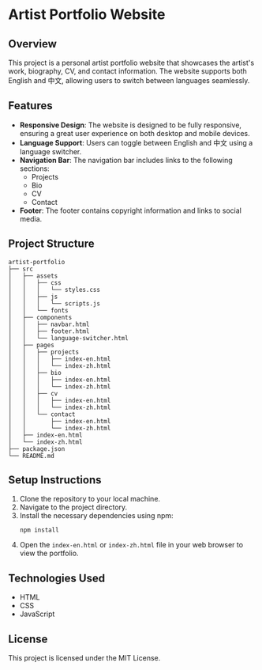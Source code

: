 # Artist Portfolio Website

## Overview
This project is a personal artist portfolio website that showcases the artist's work, biography, CV, and contact information. The website supports both English and 中文, allowing users to switch between languages seamlessly.

## Features
- **Responsive Design**: The website is designed to be fully responsive, ensuring a great user experience on both desktop and mobile devices.
- **Language Support**: Users can toggle between English and 中文 using a language switcher.
- **Navigation Bar**: The navigation bar includes links to the following sections:
  - Projects
  - Bio
  - CV
  - Contact
- **Footer**: The footer contains copyright information and links to social media.

## Project Structure
```
artist-portfolio
├── src
│   ├── assets
│   │   ├── css
│   │   │   └── styles.css
│   │   ├── js
│   │   │   └── scripts.js
│   │   └── fonts
│   ├── components
│   │   ├── navbar.html
│   │   ├── footer.html
│   │   └── language-switcher.html
│   ├── pages
│   │   ├── projects
│   │   │   ├── index-en.html
│   │   │   └── index-zh.html
│   │   ├── bio
│   │   │   ├── index-en.html
│   │   │   └── index-zh.html
│   │   ├── cv
│   │   │   ├── index-en.html
│   │   │   └── index-zh.html
│   │   └── contact
│   │       ├── index-en.html
│   │       └── index-zh.html
│   ├── index-en.html
│   └── index-zh.html
├── package.json
└── README.md
```

## Setup Instructions
1. Clone the repository to your local machine.
2. Navigate to the project directory.
3. Install the necessary dependencies using npm:
   ```
   npm install
   ```
4. Open the `index-en.html` or `index-zh.html` file in your web browser to view the portfolio.

## Technologies Used
- HTML
- CSS
- JavaScript

## License
This project is licensed under the MIT License.